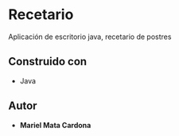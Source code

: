 # Recetario
 Aplicación de escritorio java, recetario de postres
 
 ## Construido con
* Java

## Autor
* **Mariel Mata Cardona** 

